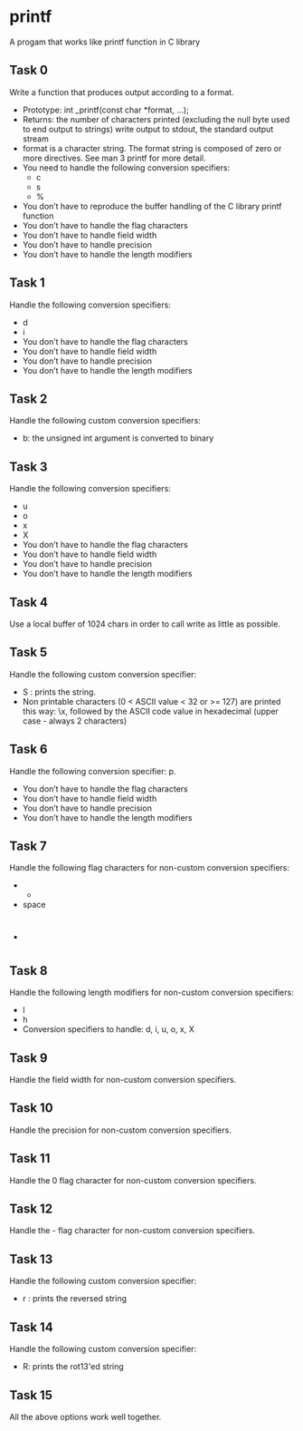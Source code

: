 # printf

A progam that works like printf function in C library

## Task 0
Write a function that produces output according to a format.

- Prototype: int _printf(const char *format, ...);
- Returns: the number of characters printed (excluding the null byte used to end output to strings)
write output to stdout, the standard output stream
- format is a character string. The format string is composed of zero or more directives. See man 3 printf for more detail.
- You need to handle the following conversion specifiers:
  - c
  - s
  - %
- You don’t have to reproduce the buffer handling of the C library printf function
- You don’t have to handle the flag characters
- You don’t have to handle field width
- You don’t have to handle precision
- You don’t have to handle the length modifiers

## Task 1
Handle the following conversion specifiers:

- d
- i
- You don’t have to handle the flag characters
- You don’t have to handle field width
- You don’t have to handle precision
- You don’t have to handle the length modifiers

## Task 2
Handle the following custom conversion specifiers:

- b: the unsigned int argument is converted to binary

## Task 3
Handle the following conversion specifiers:

- u
- o
- x
- X
- You don’t have to handle the flag characters
- You don’t have to handle field width
- You don’t have to handle precision
- You don’t have to handle the length modifiers

## Task 4
Use a local buffer of 1024 chars in order to call write as little as possible.

## Task 5
Handle the following custom conversion specifier:

- S : prints the string.
- Non printable characters (0 < ASCII value < 32 or >= 127) are printed this way:
\x, followed by the ASCII code value in hexadecimal (upper case - always 2 characters)

## Task 6
Handle the following conversion specifier: p.

- You don’t have to handle the flag characters
- You don’t have to handle field width
- You don’t have to handle precision
- You don’t have to handle the length modifiers

## Task 7
Handle the following flag characters for non-custom conversion specifiers:

- +
- space
- #

## Task 8
Handle the following length modifiers for non-custom conversion specifiers:

- l
- h
- Conversion specifiers to handle: d, i, u, o, x, X

## Task 9
Handle the field width for non-custom conversion specifiers.

## Task 10
Handle the precision for non-custom conversion specifiers.

## Task 11
Handle the 0 flag character for non-custom conversion specifiers.

## Task 12
Handle the - flag character for non-custom conversion specifiers.

## Task 13
Handle the following custom conversion specifier:

- r : prints the reversed string

## Task 14
Handle the following custom conversion specifier:

- R: prints the rot13'ed string

## Task 15
All the above options work well together.
